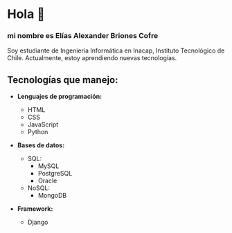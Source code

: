 # Hola 👋
### mi nombre es Elías Alexander Briones Cofre

Soy estudiante de Ingeniería Informática en Inacap, Instituto Tecnológico de Chile. Actualmente, estoy aprendiendo nuevas tecnologías.

## Tecnologías que manejo:
- **Lenguajes de programación:**
  - HTML
  - CSS
  - JavaScript
  - Python

- **Bases de datos:**
  - SQL:
    - MySQL
    - PostgreSQL
    - Oracle
  - NoSQL:
    - MongoDB

- **Framework:**
  - Django

